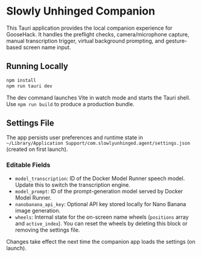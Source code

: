 # Slowly Unhinged Companion

This Tauri application provides the local companion experience for GooseHack. It handles the preflight checks, camera/microphone capture, manual transcription trigger, virtual background prompting, and gesture-based screen name input.

## Running Locally

```bash
npm install
npm run tauri dev
```

The dev command launches Vite in watch mode and starts the Tauri shell. Use `npm run build` to produce a production bundle.

## Settings File

The app persists user preferences and runtime state in `~/Library/Application Support/com.slowlyunhinged.agent/settings.json` (created on first launch).

### Editable Fields

- `model_transcription`: ID of the Docker Model Runner speech model. Update this to switch the transcription engine.
- `model_prompt`: ID of the prompt-generation model served by Docker Model Runner.
- `nanobanana_api_key`: Optional API key stored locally for Nano Banana image generation.
- `wheels`: Internal state for the on-screen name wheels (`positions` array and `active_index`). You can reset the wheels by deleting this block or removing the settings file.

Changes take effect the next time the companion app loads the settings (on launch).
